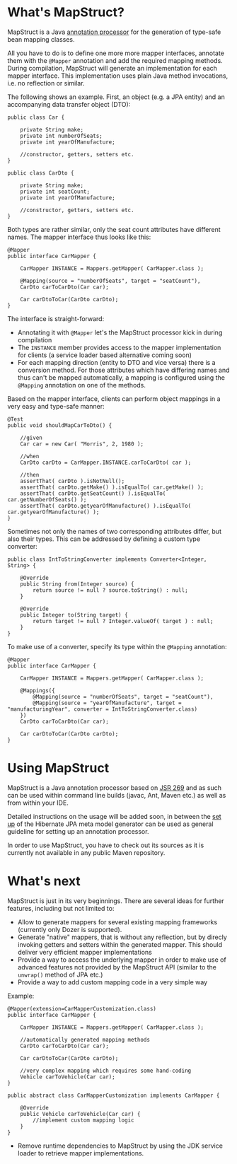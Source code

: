 # What's MapStruct?

MapStruct is a Java [annotation processor](http://docs.oracle.com/javase/6/docs/technotes/guides/apt/index.html) for the generation of type-safe bean mapping classes.

All you have to do is to define one more more mapper interfaces, annotate them with the `@Mapper` annotation and add the required mapping methods. During compilation, MapStruct will generate an implementation for each mapper interface. This implementation uses plain Java method invocations, i.e. no reflection or similar.

The following shows an example. First, an object (e.g. a JPA entity) and an accompanying data transfer object (DTO):

	public class Car {

		private String make;
		private int numberOfSeats;
		private int yearOfManufacture;
		
		//constructor, getters, setters etc.
	}
	
	public class CarDto {

		private String make;
		private int seatCount;
		private int yearOfManufacture;

		//constructor, getters, setters etc.
	}
	
Both types are rather similar, only the seat count attributes have different names. The mapper interface thus looks like this:

	@Mapper
	public interface CarMapper {

		CarMapper INSTANCE = Mappers.getMapper( CarMapper.class );

		@Mapping(source = "numberOfSeats", target = "seatCount"),
		CarDto carToCarDto(Car car);

		Car carDtoToCar(CarDto carDto);
	}
	
The interface is straight-forward: 

* Annotating it with `@Mapper` let's the MapStruct processor kick in during compilation
* The `INSTANCE` member provides access to the mapper implementation for clients (a service loader based alternative coming soon)
* For each mapping direction (entity to DTO and vice versa) there is a conversion method. For those attributes which have differing names and thus can't be mapped automatically, a mapping is configured using the `@Mapping` annotation on one of the methods.

Based on the mapper interface, clients can perform object mappings in a very easy and type-safe manner:

	@Test
	public void shouldMapCarToDto() {

		//given
		Car car = new Car( "Morris", 2, 1980 );

		//when
		CarDto carDto = CarMapper.INSTANCE.carToCarDto( car );

		//then
		assertThat( carDto ).isNotNull();
		assertThat( carDto.getMake() ).isEqualTo( car.getMake() );
		assertThat( carDto.getSeatCount() ).isEqualTo( car.getNumberOfSeats() );
		assertThat( carDto.getyearOfManufacture() ).isEqualTo( car.getyearOfManufacture() );
	}
		
Sometimes not only the names of two corresponding attributes differ, but also their types. This can be addressed by defining a custom type converter:

	public class IntToStringConverter implements Converter<Integer, String> {

		@Override
		public String from(Integer source) {
			return source != null ? source.toString() : null;
		}

		@Override
		public Integer to(String target) {
			return target != null ? Integer.valueOf( target ) : null;
		}
	}
	
To make use of a converter, specify its type within the `@Mapping` annotation:

	@Mapper
	public interface CarMapper {

		CarMapper INSTANCE = Mappers.getMapper( CarMapper.class );

		@Mappings({
			@Mapping(source = "numberOfSeats", target = "seatCount"),
			@Mapping(source = "yearOfManufacture", target = "manufacturingYear", converter = IntToStringConverter.class)
		})
		CarDto carToCarDto(Car car);

		Car carDtoToCar(CarDto carDto);
	}
	
# Using MapStruct

MapStruct is a Java annotation processor based on [JSR 269](jcp.org/en/jsr/detail?id=269) and as such can be used within command line builds (javac, Ant, Maven etc.) as well as from within your IDE.

Detailed instructions on the usage will be added soon, in between the [set up](http://docs.jboss.org/hibernate/stable/jpamodelgen/reference/en-US/html/chapter-usage.html) of the Hibernate JPA meta model generator can be used as general guideline for setting up an annotation processor.

In order to use MapStruct, you have to check out its sources as it is currently not available in any public Maven repository.

# What's next

MapStruct is just in its very beginnings. There are several ideas for further features, including but not limited to:

* Allow to generate mappers for several existing mapping frameworks (currently only Dozer is supported).
* Generate "native" mappers, that is without any reflection, but by direcly invoking getters and setters within the generated mapper. This should deliver very efficient mapper implementations
* Provide a way to access the underlying mapper in order to make use of advanced features not provided by the MapStruct API (similar to the `unwrap()` method of JPA etc.)
* Provide a way to add custom mapping code in a very simple way

Example:

	@Mapper(extension=CarMapperCustomization.class)
	public interface CarMapper {

		CarMapper INSTANCE = Mappers.getMapper( CarMapper.class );
	
		//automatically generated mapping methods
		CarDto carToCarDto(Car car);

		Car carDtoToCar(CarDto carDto);

		//very complex mapping which requires some hand-coding
		Vehicle carToVehicle(Car car);
	}

	public abstract class CarMapperCustomization implements CarMapper {
	
		@Override
		public Vehicle carToVehicle(Car car) {
			//implement custom mapping logic
		}
	}

* Remove runtime dependencies to MapStruct by using the JDK service loader to retrieve mapper implementations.
